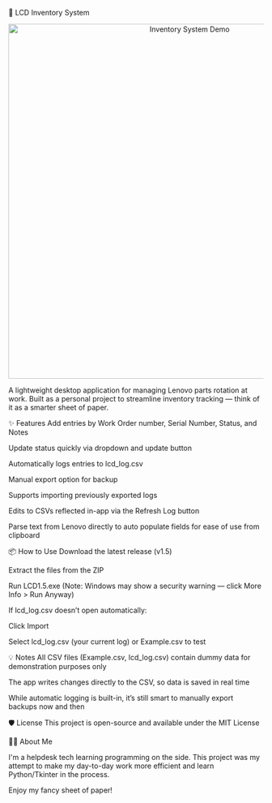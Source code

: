 🧾 LCD Inventory System
<p align="center"> <img src="InventorySystem_GIF.gif" alt="Inventory System Demo" width="700"> </p>
A lightweight desktop application for managing Lenovo parts rotation at work.
Built as a personal project to streamline inventory tracking — think of it as a smarter sheet of paper.

✨ Features
Add entries by Work Order number, Serial Number, Status, and Notes

Update status quickly via dropdown and update button

Automatically logs entries to lcd_log.csv

Manual export option for backup

Supports importing previously exported logs

Edits to CSVs reflected in-app via the Refresh Log button

Parse text from Lenovo directly to auto populate fields for ease of use from clipboard

📦 How to Use
Download the latest release (v1.5)

Extract the files from the ZIP

Run LCD1.5.exe
(Note: Windows may show a security warning — click More Info > Run Anyway)

If lcd_log.csv doesn’t open automatically:

Click Import

Select lcd_log.csv (your current log) or Example.csv to test

💡 Notes
All CSV files (Example.csv, lcd_log.csv) contain dummy data for demonstration purposes only

The app writes changes directly to the CSV, so data is saved in real time

While automatic logging is built-in, it’s still smart to manually export backups now and then

🛡 License
This project is open-source and available under the MIT License

🧑‍💻 About Me

I'm a helpdesk tech learning programming on the side. This project was my attempt to make my day-to-day work more efficient and learn Python/Tkinter in the process.

Enjoy my fancy sheet of paper!
